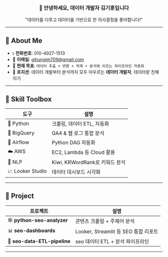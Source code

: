<!-- 헤더 섹션 -->
<h3 align="center">👋 안녕하세요, 데이터 개발자 김기훈입니다</h3>
<p align="center">"데이터를 다루고 데이터를 기반으로 한 의사결정을 좋아합니다!"</p>

---

## 🚀 About Me

- 📞 **전화번호**: 010-4927-1513
- 💌 **이메일**: gihungim709@gmail.com  
- 🔭 **현재 목표**: `데이터 추출 + 변환 + 적재 + 분석에 이르는 파이프라인 자동화`
- 🧩 **포지션**: 데이터 개발부터 분석까지 모두 아우르는 **데이터 개발자**, 데이터랑 친해지기

---

## 🧰 Skill Toolbox

| 도구 | 설명 |
|------|------|
| 🐍 Python | 크롤링, 데이터 ETL, 자동화 |
| 🧮 BigQuery | GA4 & 웹 로그 통합 분석 |
| 🔄 Airflow | Python DAG 자동화 |
| ☁️ AWS | EC2, Lambda 등 Cloud 활용 |
| 🧠 NLP | Kiwi, KRWordRank로 키워드 분석 |
| 📈 Looker Studio | 데이터 대시보드 시각화 |

---

## 📂 Project

| 프로젝트 | 설명 |
|----------|------|
| 🕸 **python-seo-analyzer** | 콘텐츠 크롤링 + 주제어 분석 |
| 📊 **seo-dashboards** | Looker, Streamlit 등 SEO 통합 리포트 |
| 🔎 **seo-data-ETL-pipeline** | seo 데이터 ETL + 분석 파이프라인 |
---
